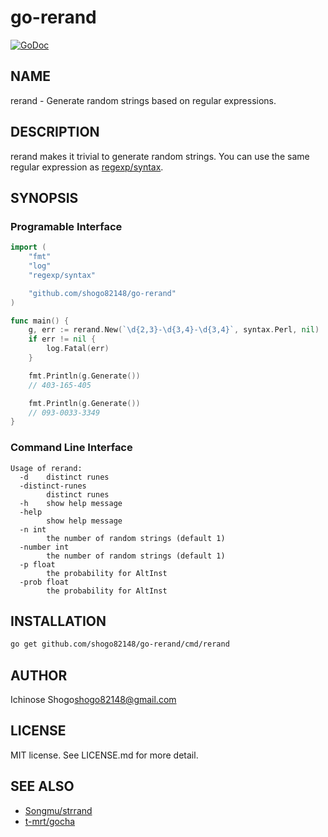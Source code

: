 # go-rerand

[![GoDoc](https://godoc.org/github.com/shogo82148/go-rerand?status.svg)](http://godoc.org/github.com/shogo82148/go-rerand)

## NAME

rerand - Generate random strings based on regular expressions.

## DESCRIPTION

rerand makes it trivial to generate random strings.
You can use the same regular expression as [regexp/syntax](https://golang.org/pkg/regexp/syntax/).

## SYNOPSIS

### Programable Interface

``` go
import (
    "fmt"
    "log"
    "regexp/syntax"

    "github.com/shogo82148/go-rerand"
)

func main() {
    g, err := rerand.New(`\d{2,3}-\d{3,4}-\d{3,4}`, syntax.Perl, nil)
    if err != nil {
        log.Fatal(err)
    }

    fmt.Println(g.Generate())
    // 403-165-405

    fmt.Println(g.Generate())
    // 093-0033-3349
}
```

### Command Line Interface

``` plain
Usage of rerand:
  -d	distinct runes
  -distinct-runes
    	distinct runes
  -h	show help message
  -help
    	show help message
  -n int
    	the number of random strings (default 1)
  -number int
    	the number of random strings (default 1)
  -p float
    	the probability for AltInst
  -prob float
    	the probability for AltInst
```

## INSTALLATION

``` bash
go get github.com/shogo82148/go-rerand/cmd/rerand
```

## AUTHOR

Ichinose Shogo<shogo82148@gmail.com>

## LICENSE

MIT license. See LICENSE.md for more detail.

## SEE ALSO

- [Songmu/strrand](https://github.com/Songmu/strrand)
- [t-mrt/gocha](https://github.com/t-mrt/gocha)
